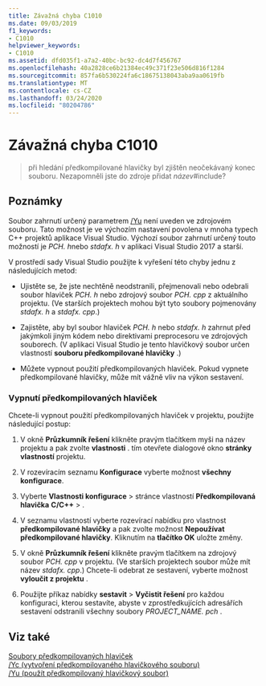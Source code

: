 ```yaml
---
title: Závažná chyba C1010
ms.date: 09/03/2019
f1_keywords:
- C1010
helpviewer_keywords:
- C1010
ms.assetid: dfd035f1-a7a2-40bc-bc92-dc4d7f456767
ms.openlocfilehash: 40a2828ce6b21384ec49c371f23e506d816f1284
ms.sourcegitcommit: 857fa6b530224fa6c18675138043aba9aa0619fb
ms.translationtype: MT
ms.contentlocale: cs-CZ
ms.lasthandoff: 03/24/2020
ms.locfileid: "80204786"
---
```

# <a name="fatal-error-c1010"></a>Závažná chyba C1010

> při hledání předkompilované hlavičky byl zjištěn neočekávaný konec souboru. Nezapomněli jste do zdroje přidat *název*#include?

## <a name="remarks"></a>Poznámky

Soubor zahrnutí určený parametrem [/Yu](../../build/reference/yu-use-precompiled-header-file.md) není uveden ve zdrojovém souboru. Tato možnost je ve výchozím nastavení povolena v mnoha typech C++ projektů aplikace Visual Studio. Výchozí soubor zahrnutí určený touto možností je *PCH. h*nebo *stdafx. h* v aplikaci Visual Studio 2017 a starší.

V prostředí sady Visual Studio použijte k vyřešení této chyby jednu z následujících metod:

- Ujistěte se, že jste nechtěně neodstranili, přejmenovali nebo odebrali soubor hlaviček *PCH. h* nebo zdrojový soubor *PCH. cpp* z aktuálního projektu. (Ve starších projektech mohou být tyto soubory pojmenovány *stdafx. h* a *stdafx. cpp*.)

- Zajistěte, aby byl soubor hlaviček *PCH. h* nebo *stdafx. h* zahrnut před jakýmkoli jiným kódem nebo direktivami preprocesoru ve zdrojových souborech. (V aplikaci Visual Studio je tento hlavičkový soubor určen vlastností **souboru předkompilované hlavičky** .)

- Můžete vypnout použití předkompilovaných hlaviček. Pokud vypnete předkompilované hlavičky, může mít vážně vliv na výkon sestavení.

### <a name="to-turn-off-precompiled-headers"></a>Vypnutí předkompilovaných hlaviček

Chcete-li vypnout použití předkompilovaných hlaviček v projektu, použijte následující postup:

1. V okně **Průzkumník řešení** klikněte pravým tlačítkem myši na název projektu a pak zvolte **vlastnosti** . tím otevřete dialogové okno **stránky vlastností** projektu.

1. V rozevíracím seznamu **Konfigurace** vyberte možnost **všechny konfigurace**.

1. Vyberte **Vlastnosti konfigurace** > stránce vlastností **Předkompilovaná hlavička** **C/C++**  > .

1. V seznamu vlastností vyberte rozevírací nabídku pro vlastnost **předkompilované hlavičky** a pak zvolte možnost **Nepoužívat předkompilované hlavičky**. Kliknutím na **tlačítko OK** uložte změny.

1. V okně **Průzkumník řešení** klikněte pravým tlačítkem na zdrojový soubor *PCH. cpp* v projektu. (Ve starších projektech soubor může mít název *stdafx. cpp*.) Chcete-li odebrat ze sestavení, vyberte možnost **vyloučit z projektu** .

1. Použijte příkaz nabídky **sestavit** > **Vyčistit řešení** pro každou konfiguraci, kterou sestavíte, abyste v zprostředkujících adresářích sestavení odstranili všechny soubory *PROJECT_NAME. pch* .

## <a name="see-also"></a>Viz také

[Soubory předkompilovaných hlaviček](../../build/creating-precompiled-header-files.md)\
[/Yc (vytvoření předkompilovaného hlavičkového souboru)](../../build/reference/yc-create-precompiled-header-file.md)\
[/Yu (použít předkompilovaný hlavičkový soubor)](../../build/reference/yu-use-precompiled-header-file.md)

